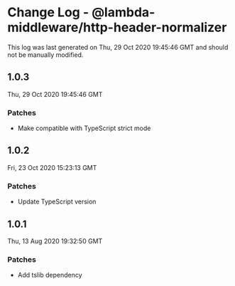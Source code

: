 # Change Log - @lambda-middleware/http-header-normalizer

This log was last generated on Thu, 29 Oct 2020 19:45:46 GMT and should not be manually modified.

## 1.0.3
Thu, 29 Oct 2020 19:45:46 GMT

### Patches

- Make compatible with TypeScript strict mode

## 1.0.2
Fri, 23 Oct 2020 15:23:13 GMT

### Patches

- Update TypeScript version

## 1.0.1
Thu, 13 Aug 2020 19:32:50 GMT

### Patches

- Add tslib dependency


